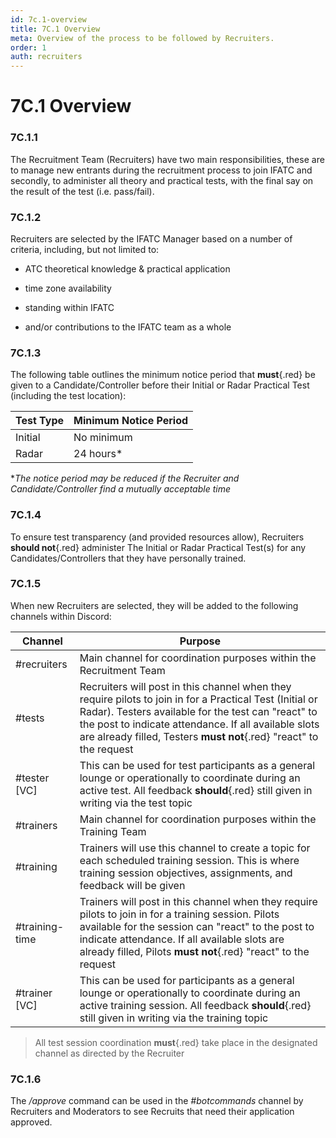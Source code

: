 ```yaml
---
id: 7c.1-overview
title: 7C.1 Overview
meta: Overview of the process to be followed by Recruiters.
order: 1
auth: recruiters
---
```


# 7C.1 Overview



### 7C.1.1

The Recruitment Team (Recruiters) have two main responsibilities, these are to manage new entrants during the recruitment process to join IFATC and secondly, to administer all theory and practical tests, with the final say on the result of the test (i.e. pass/fail).



### 7C.1.2

Recruiters are selected by the IFATC Manager based on a number of criteria, including, but not limited to:



- ATC theoretical knowledge & practical application


- time zone availability
- standing within IFATC
- and/or contributions to the IFATC team as a whole



### 7C.1.3 

The following table outlines the minimum notice period that **must**{.red} be given to a Candidate/Controller before their Initial or Radar Practical Test (including the test location):



| Test Type | Minimum Notice Period |
| --------- | --------------------- |
| Initial   | No minimum            |
| Radar     | 24 hours*             |

**The notice period may be reduced if the Recruiter and Candidate/Controller find a mutually acceptable time*



### 7C.1.4

To ensure test transparency (and provided resources allow), Recruiters **should not**{.red} administer The Initial or Radar Practical Test(s) for any Candidates/Controllers that they have personally trained.



### 7C.1.5

When new Recruiters are selected, they will be added to the following channels within Discord:



| Channel        | Purpose                                                      |
| -------------- | ------------------------------------------------------------ |
| #recruiters    | Main channel for coordination purposes within the Recruitment Team |
| #tests         | Recruiters will post in this channel when they require pilots to join in for a Practical Test (Initial or Radar). Testers available for the test can "react" to the post to indicate attendance. If all available slots are already filled, Testers **must not**{.red} "react" to the request |
| #tester [VC]   | This can be used for test participants as a general lounge or operationally to coordinate during an active test. All feedback **should**{.red} still given in writing via the test topic |
| #trainers      | Main channel for coordination purposes within the Training Team |
| #training      | Trainers will use this channel to create a topic for each scheduled training session. This is where training session objectives, assignments, and feedback will be given |
| #training-time | Trainers will post in this channel when they require pilots to join in for a training session. Pilots available for the session can "react" to the post to indicate attendance. If all available slots are already filled, Pilots **must not**{.red} "react" to the request |
| #trainer [VC]  | This can be used for participants as a general lounge or operationally to coordinate during an active training session. All feedback **should**{.red} still given in writing via the training topic |



> All test session coordination **must**{.red} take place in the designated channel as directed by the Recruiter



### 7C.1.6

The */approve* command can be used in the *#botcommands* channel by Recruiters and Moderators to see Recruits that need their application approved. 
